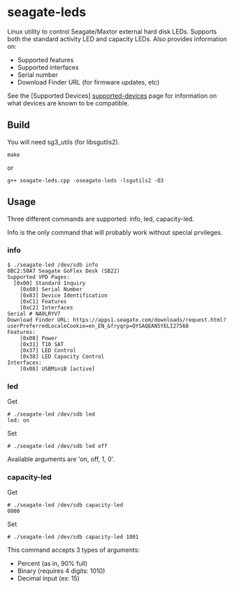 seagate-leds
============
Linux utility to control Seagate/Maxtor external hard disk LEDs. Supports both the standard activity LED and capacity LEDs.
Also provides information on:
* Supported features
* Supported interfaces
* Serial number
* Download Finder URL (for firmware updates, etc)

See the [Supported Devices] [supported-devices] page for information on what devices are known to be compatible.

[supported-devices]: ../../wiki/Supported-Devices "Supported Devices"

Build
-----
You will need sg3_utils (for libsgutils2).
```
make
```
or
```
g++ seagate-leds.cpp -oseagate-leds -lsgutils2 -O3
```

Usage
-----
Three different commands are supported: info, led, capacity-led.

Info is the only command that will probably work without special prvileges.

### info
```
$ ./seagate-led /dev/sdb info
0BC2:50A7 Seagate GoFlex Desk (SB22)
Supported VPD Pages:
  [0x00] Standard Inquiry
	[0x80] Serial Number
	[0x83] Device Identification
	[0xC1] Features
	[0xC2] Interfaces
Serial # NA0LRYV7
Download Finder URL: https://apps1.seagate.com/downloads/request.html?userPreferredLocaleCookie=en_EN_&fryqrp=QYSAQEAN5YELI27568
Features:
	[0x08] Power
	[0x31] T10 SAT
	[0x37] LED Control
	[0x38] LED Capacity Control
Interfaces:
	[0x08] USBMiniB [active]
```
### led
Get
```
# ./seagate-led /dev/sdb led
led: on
```
Set
```
# ./seagate-led /dev/sdb led off
```
Available arguments are 'on, off, 1, 0'.

### capacity-led
Get
```
# ./seagate-led /dev/sdb capacity-led
0000
```
Set
```
# ./seagate-led /dev/sdb capacity-led 1001
```
This command accepts 3 types of arguments:
* Percent (as in, 90% full)
* Binary (requires 4 digits: 1010)
* Decimal input (ex: 15)
